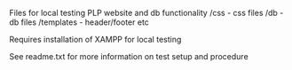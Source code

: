 Files for local testing PLP website and db functionality
/css - css files
/db - db files
/templates - header/footer etc

Requires installation of XAMPP for local testing

See readme.txt for more information on test setup and procedure
